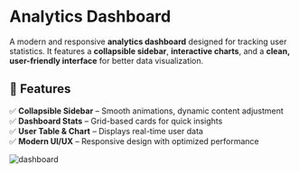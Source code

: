 # Analytics Dashboard

A modern and responsive **analytics dashboard** designed for tracking user statistics. It features a **collapsible sidebar**, **interactive charts**, and a **clean, user-friendly interface** for better data visualization.

## 🚀 Features
✅ **Collapsible Sidebar** – Smooth animations, dynamic content adjustment  
✅ **Dashboard Stats** – Grid-based cards for quick insights  
✅ **User Table & Chart** – Displays real-time user data  
✅ **Modern UI/UX** – Responsive design with optimized performance  

![dashboard](https://github.com/user-attachments/assets/cadd95fe-7ffd-4710-884a-de9120fe1d10)
